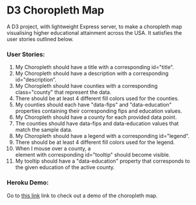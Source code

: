 # D3 Choropleth Map

A D3 project, with lightweight Express server, to make a choropleth map visualising higher educational attainment across the USA. It satisfies the user stories outlined below.

### User Stories:

1. My Choropleth should have a title with a corresponding id="title".
2. My Choropleth should have a description with a corresponding id="description".
3. My Choropleth should have counties with a corresponding class="county" that represent the data.
4. There should be at least 4 different fill colors used for the counties.
5. My counties should each have "data-fips" and "data-education" properties containing their corresponding fips and education values.
6. My Choropleth should have a county for each provided data point.
7. The counties should have data-fips and data-education values that match the sample data.
8. My Choropleth should have a legend with a corresponding id="legend".
9. There should be at least 4 different fill colors used for the legend.
10. When I mouse over a county, a <div> element with corresponding id="tooltip" should become visible.
11. My tooltip should have a "data-education" property that corresponds to the given education of the active county.

### Heroku Demo:

Go to [this link](https://tom-p-uk-d3-choropleth-map.herokuapp.com/) link to check out a demo of the choropleth map.
